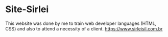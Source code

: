 # Site-Sirlei
This website was done by me to train web developer languages (HTML, CSS) and also to attend a necessity of a client.
https://www.sirleisil.com.br
